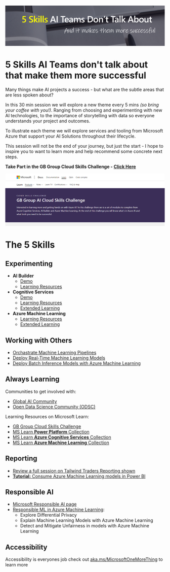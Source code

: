 ![Title Banner](github-banner.PNG)
# 5 Skills AI Teams don't talk about that make them more successful

Many things make AI projects a success - but what are the subtle areas that are less spoken about?   

In this 30 min session we will explore a new theme every 5 mins *(so bring your coffee with you!)*. Ranging from choosing and experimenting with new AI technologies, to the importance of storytelling with data so everyone understands your project and outcomes.   

To illustrate each theme we will explore services and tooling from Microsoft Azure that support your AI Solutions throughout their lifecycle.   

This session will not be the end of your journey, but just the start - I hope to inspire you to want to learn more and help recommend some concrete next steps.


**Take Part in the GB Group Cloud Skills Challenge - [Click Here](https://docs.microsoft.com/en-gb/learn/challenges?id=1ea9b107-5af1-4df5-b9c7-63608201ff12)**

![Take Part in the Cloud Skills Challenge Banner](csc-banner.png)



# The 5 Skills

## Experimenting

* **AI Builder**
    * [Demo](https://youtu.be/Y73cWlzgOmE)
    * [Learning Resources](https://docs.microsoft.com/learn/paths/bring-ai/)
* **Cognitive Services**
    * [Demo](https://youtu.be/w0jygqjLmB0)
    * [Learning Resources](https://docs.microsoft.com/users/amyboyd/collections/r35dckzpz7327o)
    * [Extended Learning](https://docs.microsoft.com/users/amyboyd/collections/p3j1cdx1zjz1k8)
* **Azure Machine Learning**
    * [Learning Resources](https://docs.microsoft.com/users/amyboyd/collections/nk7oskmdmyd35x)
    * [Extended Learning](https://docs.microsoft.com/users/amyboyd/collections/ok45szjdq517j2)

## Working with Others

* [Orchastrate Machine Learning Pipelines](https://docs.microsoft.com/en-gb/learn/modules/create-pipelines-in-aml/)
* [Deploy Real-Time Machine Learning Models](https://docs.microsoft.com/en-gb/learn/modules/register-and-deploy-model-with-amls/?ns-enrollment-type=LearningPath&ns-enrollment-id=learn.data-ai.build-ai-solutions-with-azure-ml-service)
* [Deploy Batch Inference Models with Azure Machine Learning](https://docs.microsoft.com/en-gb/learn/modules/deploy-batch-inference-pipelines-with-azure-machine-learning/?ns-enrollment-type=LearningPath&ns-enrollment-id=learn.data-ai.build-ai-solutions-with-azure-ml-service)

## Always Learning

Communities to get involved with:
* [Global AI Community](https://globalai.live)
* [Open Data Science Community (ODSC)](https://odsc.com)


Learning Resources on Microsoft Learn:
* [GB Group Cloud Skills Challenge](https://aka.ms/challenge-gbg)
* [MS Learn **Power Platform** Collection](https://docs.microsoft.com/users/amyboyd/collections/xzx3a2nznjnq8q)
* [MS Learn **Azure Cognitive Services** Collection](https://docs.microsoft.com/users/amyboyd/collections/r35dckzpz7327o)
* [MS Learn **Azure Machine Learning** Collection](https://docs.microsoft.com/users/amyboyd/collections/nk7oskmdmyd35x)


## Reporting

* [Review a full session on Tailwind Traders Reporting shown](https://aka.ms/aiml21repo)
* [**Tutorial:** Consume Azure Machine Learning models in Power BI](https://docs.microsoft.com/power-bi/connect-data/service-aml-integrate?context=azure/machine-learning/context/ml-context)

## Responsible AI

* [Microsoft Responsible AI page](www.microsoft.com/ai/responsible-ai-resources)
* [Responsible ML in Azure Machine Learning](https://docs.microsoft.com/users/amyboyd/collections/1eynbpzr861oqp):
    * Explore Differential Privacy
    * Explain Machine Learning Models with Azure Machine Learning
    * Detect and Mitigate Unfairness in models with Azure Machine Learning

## Accessibility

Accessibility is everyones job check out [aka.ms/MicrosoftOneMoreThing](https://aka.ms/MicrosoftOneMoreThing/) to learn more